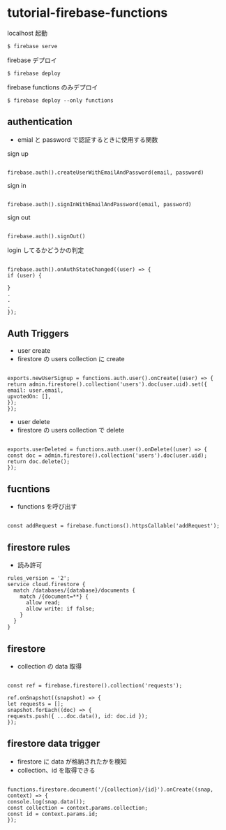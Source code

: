 # tutorial-firebase-functions

localhost 起動

```
$ firebase serve
```

firebase デプロイ

```
$ firebase deploy
```

firebase functions のみデプロイ

```
$ firebase deploy --only functions
```

## authentication

- emial と password で認証するときに使用する関数

sign up

```

firebase.auth().createUserWithEmailAndPassword(email, password)

```

sign in

```

firebase.auth().signInWithEmailAndPassword(email, password)

```

sign out

```

firebase.auth().signOut()

```

login してるかどうかの判定

```

firebase.auth().onAuthStateChanged((user) => {
if (user) {

}
.
.
.
});

```

## Auth Triggers

- user create
- firestore の users collection に create

```

exports.newUserSignup = functions.auth.user().onCreate((user) => {
return admin.firestore().collection('users').doc(user.uid).set({
email: user.email,
upvotedOn: [],
});
});

```

- user delete
- firestore の users collection で delete

```

exports.userDeleted = functions.auth.user().onDelete((user) => {
const doc = admin.firestore().collection('users').doc(user.uid);
return doc.delete();
});

```

## fucntions

- functions を呼び出す

```

const addRequest = firebase.functions().httpsCallable('addRequest');

```

## firestore rules

- 読み許可

```
rules_version = '2';
service cloud.firestore {
  match /databases/{database}/documents {
    match /{document=**} {
      allow read;
      allow write: if false;
    }
  }
}
```

## firestore

- collection の data 取得

```

const ref = firebase.firestore().collection('requests');

ref.onSnapshot((snapshot) => {
let requests = [];
snapshot.forEach((doc) => {
requests.push({ ...doc.data(), id: doc.id });
});

```

## firestore data trigger

- firestore に data が格納されたかを検知
- collection、id を取得できる

```

functions.firestore.document('/{collection}/{id}').onCreate((snap, context) => {
console.log(snap.data());
const collection = context.params.collection;
const id = context.params.id;
});

```

```

```
